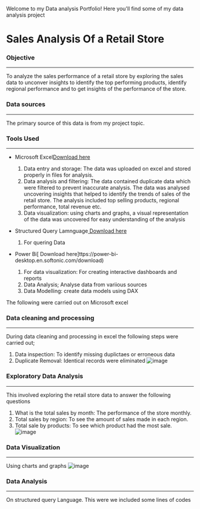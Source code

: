 Welcome to my Data analysis Portfolio! Here you'll find some of my data analysis project

# Sales Analysis Of a Retail Store

### Objective
----
To analyze the sales performance of a retail store by exploring the sales data to unconver insights to identify the top performing products, identify regional performance and to get insights of the performance of the store.

### Data sources
---
The primary source of this data is from my project topic.

### Tools Used
---
- Microsoft Excel[Download here](https:www.microsoft.com)
  1. Data entry and storage:
     The data was uploaded on excel and stored properly in files for analysis.
  2. Data analysis and filtering:
     The data contained duplicate data which were filtered to prevent inaccurate analysis. The data was analysed uncovering 
     insights that helped to identify the trends of sales of the 
     retail store. The analysis included top selling products, regional performance, total revenue etc.
  3. Data visualization:
     using charts and graphs, a visual representation of the data was uncovered for easy understanding of the analysis
   
- Structured Query Lamnguage[ Download here](http://www.microsoft.com)
  1. For quering Data
     
- Power Bi[ Download here]ttps://power-bi-desktop.en.softonic.com/download)
  1. For data visualization: For creating interactive dashboards and reports
  2. Data Analysis; Analyse data from variious sources
  3. Data Modelling: create data models using DAX
     
The following were carried out on Microsoft excel
### Data cleaning and processing
  ---
  During data cleaning and processing in excel the following steps were carried out;
  1. Data inspection: To identify missing duplictaes or erroneous data
  2. Duplicate  Removal: Identical records were eliminated
     ![image](https://github.com/user-attachments/assets/968e566c-145f-42ce-825c-f6af9f90be3a)

### Exploratory Data Analysis
  ---
  This involved exploring the retail store data to answer the following questions
  1. What is the total sales by month: The performance of the store monthly.
  2. Total sales by region: To see the amount of sales made in each region.
  3. Total sale by products: To see which product had the most sale.
   ![image](https://github.com/user-attachments/assets/34012f63-2afb-457f-83d0-2b87ec6c6759)

### Data Visualization
---
Using charts and graphs 
![image](https://github.com/user-attachments/assets/c709cab0-65e9-454b-b4ce-1b57f1982fbf)

### Data Analysis
---
On structured query Language. This were we included some lines of codes





  
